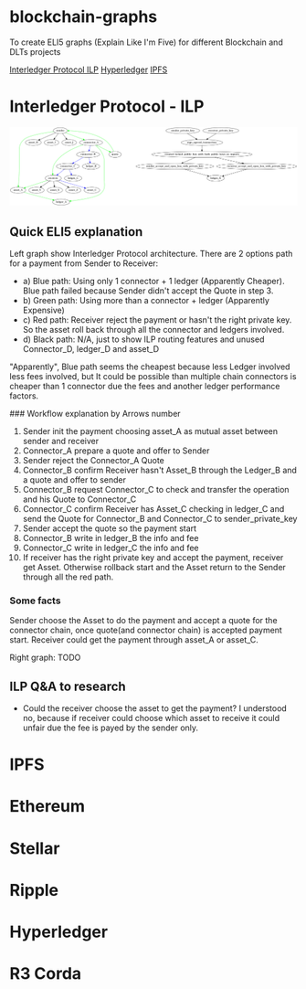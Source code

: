 # blockchain-graphs
To create ELI5 graphs (Explain Like I'm Five) for different Blockchain and DLTs projects

[Interledger Protocol ILP](#interledger-protocol---ilp)
[Hyperledger](#Hyperledger)
[IPFS](#IPFS)

# Interledger Protocol - ILP

![Interledger Protocol](interledger-protocol.png?raw=true "Interledger Protocol")

## Quick ELI5 explanation

Left graph show Interledger Protocol architecture. There are 2 options path for a payment from Sender to Receiver:

* a) Blue path: Using only 1 connector + 1 ledger (Apparently Cheaper). Blue path failed because Sender didn't accept the Quote in step 3.
* b) Green path: Using more than a connector + ledger (Apparently Expensive)
* c) Red path: Receiver reject the payment or hasn't the right private key. So the asset roll back through all the connector and ledgers involved.
* d) Black path: N/A, just to show ILP routing features and unused Connector_D, ledger_D and asset_D

"Apparently", Blue path seems the cheapest because less Ledger involved less fees involved, but It could be possible than multiple chain connectors is cheaper than 1 connector due the fees and another ledger performance factors.

### Workflow explanation by Arrows number

1. Sender init the payment choosing asset_A as mutual asset between sender and receiver
2. Connector_A prepare a quote and offer to Sender
3. Sender reject the Connector_A Quote
4. Connector_B confirm Receiver hasn't Asset_B through the Ledger_B and a quote and offer to sender
5. Connector_B request Connector_C to check and transfer the operation and his Quote to Connector_C
6. Connector_C confirm Receiver has Asset_C checking in ledger_C and send the Quote for Connector_B and Connector_C to sender_private_key
7. Sender accept the quote so the payment start
8. Connector_B write in ledger_B the info and fee
9. Connector_C write in ledger_C the info and fee
10. If receiver has the right private key and accept the payment, receiver get Asset. Otherwise rollback start and the Asset return to the Sender through all the red path.

### Some facts
Sender choose the Asset to do the payment and accept a quote for the connector chain, once quote(and connector chain) is accepted payment start. Receiver could get the payment through asset_A or asset_C.

Right graph: TODO

## ILP Q&A to research

* Could the receiver choose the asset to get the payment? I understood no, because if receiver could choose which asset to receive it could unfair due the fee is payed by the sender only.

# IPFS

# Ethereum

# Stellar

# Ripple

# Hyperledger

# R3 Corda

#
